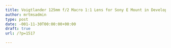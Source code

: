 ```yaml
---
title: Voigtlander 125mm f/2 Macro 1:1 Lens for Sony E Mount in Development
author: mrtmsadmin
type: post
date: -001-11-30T00:00:00+00:00
draft: true
url: /?p=1517

---
```

